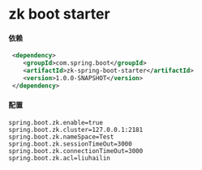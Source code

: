 # zk boot starter


#### 依赖
```xml
 <dependency>
    <groupId>com.spring.boot</groupId>
    <artifactId>zk-spring-boot-starter</artifactId>
    <version>1.0.0-SNAPSHOT</version>
 </dependency>
```

#### 配置
```properties
spring.boot.zk.enable=true
spring.boot.zk.cluster=127.0.0.1:2181
spring.boot.zk.nameSpace=Test
spring.boot.zk.sessionTimeOut=3000
spring.boot.zk.connectionTimeOut=3000
spring.boot.zk.acl=liuhailin
```